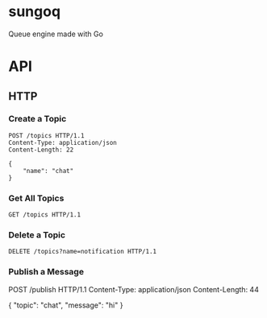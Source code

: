 # sungoq
Queue engine made with Go

# API
## HTTP

### Create a Topic
```
POST /topics HTTP/1.1
Content-Type: application/json
Content-Length: 22

{
    "name": "chat"
}
```
### Get All Topics
```
GET /topics HTTP/1.1
```

### Delete a Topic
```
DELETE /topics?name=notification HTTP/1.1
```

### Publish a Message
POST /publish HTTP/1.1
Content-Type: application/json
Content-Length: 44

{
    "topic": "chat",
    "message": "hi"
}
